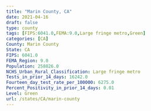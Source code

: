 ```yaml
---
title: "Marin County, CA"
date: 2021-04-16
draft: false
type: county
tags: [FIPS:6041.0,FEMA:9.0,Large fringe metro,Green]
categories: [CA]
County: Marin County
State: CA
FIPS: 6041.0
FEMA_Region: 9.0
Population: 258826.0
NCHS_Urban_Rural_Classification: Large fringe metro
Tests_in_prior_14_days: 16242.0
Fourteen_day_test_rate_per_100000: 6275.0
Percent_Positivity_in_prior_14_days: 0.01
Level: Green
url: /states/CA/marin-county
---
```



